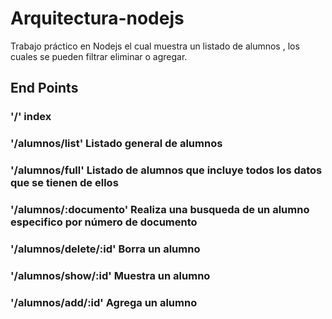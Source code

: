 # Arquitectura-nodejs
Trabajo práctico en Nodejs el cual muestra un listado de alumnos , los cuales se pueden filtrar eliminar o agregar.

## End Points
### '/' index
### '/alumnos/list'  Listado general de alumnos
### '/alumnos/full' Listado de alumnos que incluye todos los datos que se tienen de ellos
### '/alumnos/:documento' Realiza una busqueda de un alumno especifico por número de documento
### '/alumnos/delete/:id' Borra un alumno
### '/alumnos/show/:id' Muestra un alumno
### '/alumnos/add/:id' Agrega un alumno


